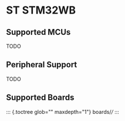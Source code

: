 ST STM32WB
==========

Supported MCUs
--------------

TODO

Peripheral Support
------------------

TODO

Supported Boards
----------------

::: {.toctree glob="" maxdepth="1"}
boards/*/*
:::
